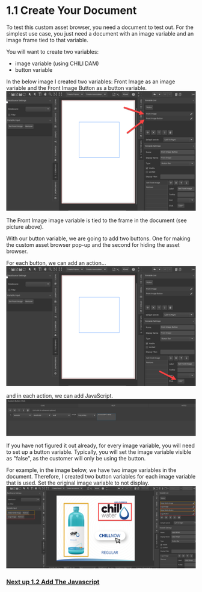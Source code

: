 # 1.1 Create Your Document
To test this custom asset browser, you need a document to test out. For the simplest use case, you just need a document with an image variable and an image frame tied to that variable.

You will want to create two variables:
- image variable (using CHILI DAM)
- button variable

In the below image I created two variables: Front Image as an image variable and the Front Image Button as a button variable.
<img src="./assets/editor_variables.png"/>

The Front Image image variable is tied to the frame in the document (see picture above).

With our button variable, we are going to add two buttons. One for making the custom asset browser pop-up and the second for hiding the asset browser.

For each button, we can add an action...
<img src="./assets/editor_variableButtonClick.png" />

and in each action, we can add JavaScript.
<img src="./assets/editor_javascript.png" />

If you have not figured it out already, for every image variable, you will need to set up a button variable. Typically, you will set the image variable visible as "false", as the customer will only be using the button.

For example, in the image below, we have two image variables in the document. Therefore, I created two button variables for each image variable that is used. Set the original image variable to not display.
<img src="./assets/editor_image_exampleVars.png" />


### [Next up 1.2 Add The Javascript](https://seancrowe.github.io/chili-custom-asset-browser-demo/testing/add_the_javascript)
